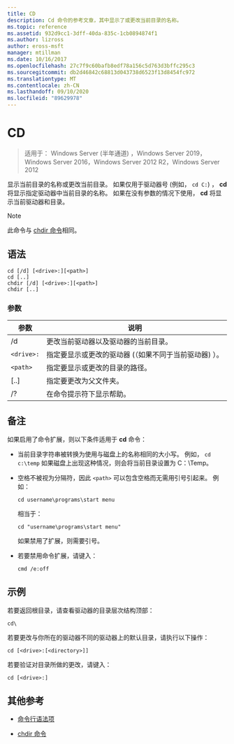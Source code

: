 ```yaml
---
title: CD
description: Cd 命令的参考文章，其中显示了或更改当前目录的名称。
ms.topic: reference
ms.assetid: 932d9cc1-3dff-40da-835c-1cb0894874f1
ms.author: lizross
author: eross-msft
manager: mtillman
ms.date: 10/16/2017
ms.openlocfilehash: 27c7f9c60bafb8edf78a156c5d763d3bffc295c3
ms.sourcegitcommit: db2d46842c68813d043738d6523f13d8454fc972
ms.translationtype: MT
ms.contentlocale: zh-CN
ms.lasthandoff: 09/10/2020
ms.locfileid: "89629978"
---
```

# <a name="cd"></a>CD

> 适用于： Windows Server (半年通道) ，Windows Server 2019，Windows Server 2016，Windows Server 2012 R2，Windows Server 2012

显示当前目录的名称或更改当前目录。 如果仅用于驱动器号 (例如， `cd C:`) ， **cd** 将显示指定驱动器中当前目录的名称。 如果在没有参数的情况下使用， **cd** 将显示当前驱动器和目录。

> [!NOTE]
> 此命令与 [chdir 命令](chdir.md)相同。

## <a name="syntax"></a>语法

```
cd [/d] [<drive>:][<path>]
cd [..]
chdir [/d] [<drive>:][<path>]
chdir [..]
```

### <a name="parameters"></a>参数

| 参数 | 说明 |
| --------- | ----------- |
| /d | 更改当前驱动器以及驱动器的当前目录。 |
| `<drive>:` | 指定要显示或更改的驱动器 (（如果不同于当前驱动器) ）。 |
| `<path>` | 指定要显示或更改的目录的路径。 |
| [..] | 指定要更改为父文件夹。 |
| /? | 在命令提示符下显示帮助。 |

## <a name="remarks"></a>备注

如果启用了命令扩展，则以下条件适用于 **cd** 命令：

- 当前目录字符串被转换为使用与磁盘上的名称相同的大小写。 例如， `cd c:\temp` 如果磁盘上出现这种情况，则会将当前目录设置为 C：\Temp。

- 空格不被视为分隔符，因此 `<path>` 可以包含空格而无需用引号引起来。 例如：

  ```
  cd username\programs\start menu
  ```

  相当于：

  ```
  cd "username\programs\start menu"
  ```

  如果禁用了扩展，则需要引号。

- 若要禁用命令扩展，请键入：

  ```
  cmd /e:off
  ```

## <a name="examples"></a>示例

若要返回根目录，请查看驱动器的目录层次结构顶部：

```
cd\
```

若要更改与你所在的驱动器不同的驱动器上的默认目录，请执行以下操作：

```
cd [<drive>:[<directory>]]
```

若要验证对目录所做的更改，请键入：

```
cd [<drive>:]
```

## <a name="additional-references"></a>其他参考

- [命令行语法项](command-line-syntax-key.md)

- [chdir 命令](chdir.md)
